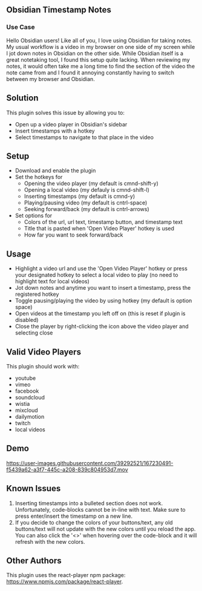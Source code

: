 ## Obsidian Timestamp Notes


### Use Case
Hello Obsidian users! Like all of you, I love using Obsidian for taking notes. My usual workflow is a video in my browser on one side of my screen while I jot down notes in Obsidian on the other side. While Obsidian itself is a great notetaking tool, I found this setup quite lacking. When reviewing my notes, it would often take me a long time to find the section of the video the note came from and I found it annoying constantly having to switch between my browser and Obsidian. 

## Solution
This plugin solves this issue by allowing you to:
- Open up a video player in Obsidian's sidebar
- Insert timestamps with a hotkey
- Select timestamps to navigate to that place in the video

## Setup 
- Download and enable the plugin
- Set the hotkeys for
  - Opening the video player (my default is cmnd-shift-y)
  - Opening a local video (my defauly is cmnd-shift-l)
  - Inserting timestamps (my default is cmnd-y)
  - Playing/pausing video (my default is cntrl-space)
  - Seeking forward/back (my default is cntrl-arrows)
- Set options for
  - Colors of the url, url text, timestamp button, and timestamp text
  - Title that is pasted when 'Open Video Player' hotkey is used
  - How far you want to seek forward/back

## Usage
- Highlight a video url and use the 'Open Video Player' hotkey or press your designated hotkey to select a local video to play (no need to highlight text for local videos)
- Jot down notes and anytime you want to insert a timestamp, press the registered hotkey
- Toggle pausing/playing the video by using hotkey (my default is option space)
- Open videos at the timestamp you left off on (this is reset if plugin is disabled)
- Close the player by right-clicking the icon above the video player and selecting close 

## Valid Video Players
This plugin should work with:
- youtube
- vimeo
- facebook
- soundcloud
- wistia	
- mixcloud
- dailymotion
- twitch
- local videos

## Demo

https://user-images.githubusercontent.com/39292521/167230491-f5439a62-a3f7-445c-a208-839c804953d7.mov


## Known Issues
1. Inserting timestamps into a bulleted section does not work. Unfortunately, code-blocks cannot be in-line with text. Make sure to press enter/insert the timestamp on a new line.
2. If you decide to change the colors of your buttons/text, any old buttons/text will not update with the new colors until you reload the app. You can also click the '<>' when hovering over the code-block and it will refresh with the new colors.


## Other Authors
This plugin uses the react-player npm package: https://www.npmjs.com/package/react-player.
